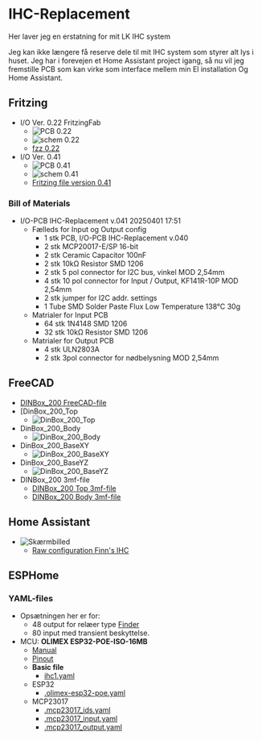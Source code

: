 # IHC-Replacement

Her laver jeg en erstatning for mit LK IHC system

Jeg kan ikke længere få reserve dele til mit IHC system som styrer alt lys i huset. 
Jeg har i forevejen et Home Assistant project igang, så nu vil jeg fremstille PCB som kan virke som interface mellem min El installation Og Home Assistant.

## Fritzing

* I/O Ver. 0.22 FritzingFab
  * ![PCB 0.22](./Fritzing/IO-PCB/FritzingFab_v_0.22/Input_Board_021_pcb.png)
  * ![schem 0.22](./Fritzing/IO-PCB/FritzingFab_v_0.22/Input_Board_021_schem.png)
  * [fzz 0.22](./Fritzing/IO-PCB/FritzingFab_v_0.22/Input_Board_022.fzz)
* I/O Ver. 0.41 
  * ![PCB 0.41](./Fritzing/IO-PCB/v_0.4.x/041/Input_Board_041_pcb.png )
  * ![schem 0.41](./Fritzing/IO-PCB/v_0.4.x/041/Input_Board_041_schem.png)
  * [Fritzing file version 0.41](./Fritzing/IO-PCB/v_0.4.x/041/Input_Board_041.fzz)

### Bill of Materials

* I/O-PCB IHC-Replacement v.041 20250401 17:51
  * Fælleds for Input og Output config
    * 1 stk PCB, I/O-PCB IHC-Replacement v.040
    * 2 stk MCP20017-E/SP 16-bit
    * 2 stk Ceramic Capacitor 100nF
    * 2 stk 10kΩ Resistor SMD 1206
    * 2 stk 5 pol connector for I2C bus, vinkel MOD 2,54mm
    * 4 stk 10 pol connector for Input / Output, KF141R-10P MOD 2,54mm
    * 2 stk jumper for I2C addr. settings
    * 1 Tube SMD Solder Paste Flux Low Temperature 138°C 30g
  * Matrialer for Input PCB
    * 64 stk 1N4148 SMD 1206
    * 32 stk 10kΩ Resistor SMD 1206
  * Matrialer for Output PCB
    * 4 stk ULN2803A
    * 2 stk 3pol connector for nødbelysning MOD 2,54mm

## FreeCAD

* [DINBox_200 FreeCAD-file](./FreeCAD/DinBox/DinBox_200/DinBox_200.FCStd)
* [DinBox_200_Top
  * ![DinBox_200_Top](./FreeCAD/DinBox/DinBox_200/Images/DinBox_200_Top.png)
* DinBox_200_Body
  * ![DinBox_200_Body](./FreeCAD/DinBox/DinBox_200/Images/DinBox_200_Body.png)
* DinBox_200_BaseXY
  * ![DinBox_200_BaseXY](./FreeCAD/DinBox/DinBox_200/Images/DinBox_200_BaseXY.png)
* DinBox_200_BaseYZ
  * ![DinBox_200_BaseYZ](./FreeCAD/DinBox/DinBox_200/Images/DinBox_200_BaseYZ.png)
* DINBox_200 3mf-file
  * [DINBox_200 Top 3mf-file](./FreeCAD/DinBox/DinBox_200/DinBox_200-Top.3mf)
  * [DINBox_200 Body 3mf-file](./FreeCAD/DinBox/DinBox_200/DinBox_200-Body002.3mf)

## Home Assistant

* ![Skærmbilled](./HomeAssistant/Images/Skærmbillede%20fra%202025-03-30%2011-12-03.png)
  * [Raw configuration Finn's IHC](./HomeAssistant/RawConfigurationFinnsIHC.yaml)

## ESPHome

### YAML-files

* Opsætningen her er for:
  * 48 output for relæer type [Finder](./DataSheet/Finder/Finder.md)
  * 80 input med transient beskyttelse.
* MCU: **OLIMEX ESP32-POE-ISO-16MB**
  * [Manual](./DataSheet/Olimex/ESP32-POE-user-manual.pdf)
  * [Pinout](./DataSheet/Olimex/ESP32-POE-ISO-GPIO.png)
  * **Basic file**
    * [ihc1.yaml](./ESPHome/ihc1.yaml)
  * ESP32 
    * [.olimex-esp32-poe.yaml](./ESPHome/Includes/ESP32/.olimex-esp32-poe.yaml)
  * MCP23017
    * [.mcp23017_ids.yaml](./ESPHome/Includes/MCP23017/.mcp23017_ids.yaml)
    * [.mcp23017_input.yaml](./ESPHome/Includes/MCP23017/.mcp23017_input.yaml)
    * [.mcp23017_output.yaml](./ESPHome/Includes/MCP23017/.mcp23017_output.yaml)
